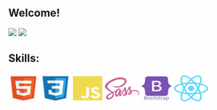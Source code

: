 ## Welcome!
<div style="display: inline-block" align="center">
<img height="180em" src="https://github-readme-stats.vercel.app/api?username=wessouzza&show_icons=true&theme=prussian&include_all_commits=true&count_private=true"/>
<img height="180em" src="https://github-readme-stats.vercel.app/api/top-langs/?username=wessouzza&layout=compact&langs_count=7&theme=prussian"/>
</div>

## Skills:
<div style='display: inline-block;'>
  <img align="center" alt="HTML" height="50" width="60" src="https://raw.githubusercontent.com/devicons/devicon/master/icons/html5/html5-original.svg">

 <img  align="center" alt="CSS" height="50" width="60" src="https://raw.githubusercontent.com/devicons/devicon/master/icons/css3/css3-original.svg">  

 <img align="center" alt="Js" height="50" width="60" src="https://raw.githubusercontent.com/devicons/devicon/master/icons/javascript/javascript-plain.svg">  

 <img align="center" alt="sass" height="60" width="70" src="https://raw.githubusercontent.com/devicons/devicon/9f4f5cdb393299a81125eb5127929ea7bfe42889/icons/sass/sass-original.svg">
 
 <img align="center" alt="bootstrp" height="50" width="60" src="https://raw.githubusercontent.com/devicons/devicon/9f4f5cdb393299a81125eb5127929ea7bfe42889/icons/bootstrap/bootstrap-plain-wordmark.svg">
 
 <img align="center" alt="react" height="60" width="70" src="https://raw.githubusercontent.com/devicons/devicon/master/icons/react/react-original.svg">


 
</div>



